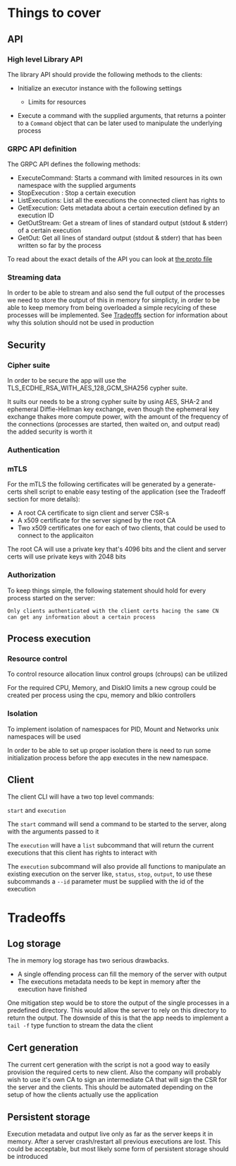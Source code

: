 # Things to cover

## API

### High level Library API

The library API should provide the following methods to the clients:

* Initialize an executor instance with the following settings
  * Limits for resources
    

* Execute a command with the supplied arguments, that returns a pointer to a `Command` object that can be later used to manipulate the underlying process

### GRPC API definition

The GRPC API defines the following methods:

* ExecuteCommand: Starts a command with limited resources in its own namespace with the supplied arguments
* StopExecution : Stop a certain execution 
* ListExecutions: List all the executions the connected client has rights to
* GetExecution: Gets metadata about a certain execution defined by an execution ID
* GetOutStream: Get a stream of lines of standard output (stdout & stderr) of a certain execution
* GetOut: Get all lines of standard output (stdout & stderr) that has been written so far by the process

To read about the exact details of the API you can look at [the proto file](api.proto)

### Streaming data

In order to be able to stream and also send the full output of the processes we need to store the output of this in memory for simplicty, in order to be able to keep memory from being overloaded a simple recylcing of these processes will be implemented. See [Tradeoffs](#tradeoffs) section for information about why this solution should not be used in production  

## Security

### Cipher suite

In order to be secure the app will use the TLS_ECDHE_RSA_WITH_AES_128_GCM_SHA256 cypher suite.

It suits our needs to be a strong cypher suite by using AES, SHA-2 and ephemeral Diffie-Hellman key exchange, even though the ephemeral key exchange thakes more compute power, with the amount of the frequency of the connections (processes are started, then waited on, and output read) the added security is worth it

### Authentication

### mTLS

For the mTLS the following certificates will be generated by a generate-certs shell script to enable easy testing of the application (see the Tradeoff section for more details):

* A root CA certificate to sign client and server CSR-s 
* A x509 certificate for the server signed by the root CA
* Two x509 certificates one for each of two clients, that could be used to connect to the applicaiton

The root CA will use a private key that's 4096 bits and the client and server certs will use private keys with 2048 bits

### Authorization

To keep things simple, the following statement should hold for every process started on the server:

`Only clients authenticated with the client certs hacing the same CN can get any information about a certain process`

## Process execution

### Resource control

To control resource allocation linux control groups (chroups) can be utilized

For the required CPU, Memory, and DiskIO limits a new cgroup could be created per process using the cpu, memory and blkio controllers

### Isolation

To implement isolation of namespaces for PID, Mount and Networks unix namespaces will be used

In order to be able to set up proper isolation there is need to run some initialization process before the app executes in the new namespace.

## Client

The client CLI will have a two top level commands:

`start` and `execution`

The `start` command will send a command to be started to the server, along with the arguments passed to it

The `execution` will have a `list` subcommand that will return the current executions that this client has rights to interact with

The `execution` subcommand will also provide all functions to manipulate an existing execution on the server like, `status`, `stop`, `output`, to use these subcommands a `--id` parameter must be supplied with the id of the execution 

# Tradeoffs

## Log storage

The in memory log storage has two serious drawbacks. 
* A single offending process can fill the memory of the server with output
* The executions metadata needs to be kept in memory after the execution have finished

One mitigation step would be to store the output of the single processes in a predefined directory. This would allow the server to rely on this directory to return the output. The downside of this is that the app needs to implement a `tail -f` type function to stream the data the client

## Cert generation

The current cert generation with the script is not a good way to easily provision the required certs to new client. Also the company will probably wish to use it's own CA to sign an intermediate CA that will sign the CSR for the server and the clients. This should be automated depending on the setup of how the clients actually use the application

## Persistent storage

Execution metadata and output live only as far as the server keeps it in memory. After a server crash/restart all previous executions are lost. This could be acceptable, but most likely some form of persistent storage should be introduced
